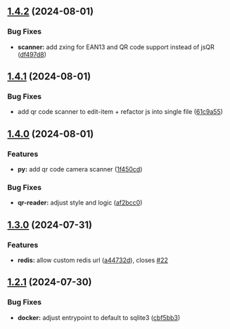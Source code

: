## [1.4.2](https://github.com/l4rm4nd/VoucherVault/compare/v1.4.1...v1.4.2) (2024-08-01)


### Bug Fixes

* **scanner:** add zxing for EAN13 and QR code support instead of jsQR ([df497d8](https://github.com/l4rm4nd/VoucherVault/commit/df497d8bc70d17326ad75dd9abe5e8788ab3167b))

## [1.4.1](https://github.com/l4rm4nd/VoucherVault/compare/v1.4.0...v1.4.1) (2024-08-01)


### Bug Fixes

* add qr code scanner to edit-item + refactor js into single file ([61c9a55](https://github.com/l4rm4nd/VoucherVault/commit/61c9a5548049210c7ad04a65c66d93326efe2ed4))

## [1.4.0](https://github.com/l4rm4nd/VoucherVault/compare/v1.3.0...v1.4.0) (2024-08-01)


### Features

* **py:** add qr code camera scanner ([1f450cd](https://github.com/l4rm4nd/VoucherVault/commit/1f450cd3f19a5b1cf8b5bc48c54404b4f5d5ca63))


### Bug Fixes

* **qr-reader:** adjust style and logic ([af2bcc0](https://github.com/l4rm4nd/VoucherVault/commit/af2bcc08219dc3e6152e87a3c6190a3313690f21))

## [1.3.0](https://github.com/l4rm4nd/VoucherVault/compare/v1.2.1...v1.3.0) (2024-07-31)


### Features

* **redis:** allow custom redis url ([a44732d](https://github.com/l4rm4nd/VoucherVault/commit/a44732d9a6828b2efae8dec9b41b1ecbdc980ccc)), closes [#22](https://github.com/l4rm4nd/VoucherVault/issues/22)

## [1.2.1](https://github.com/l4rm4nd/VoucherVault/compare/v1.2.0...v1.2.1) (2024-07-30)


### Bug Fixes

* **docker:** adjust entrypoint to default to sqlite3 ([cbf5bb3](https://github.com/l4rm4nd/VoucherVault/commit/cbf5bb31b0992664479b1a7c710cf2f20613eeeb))

